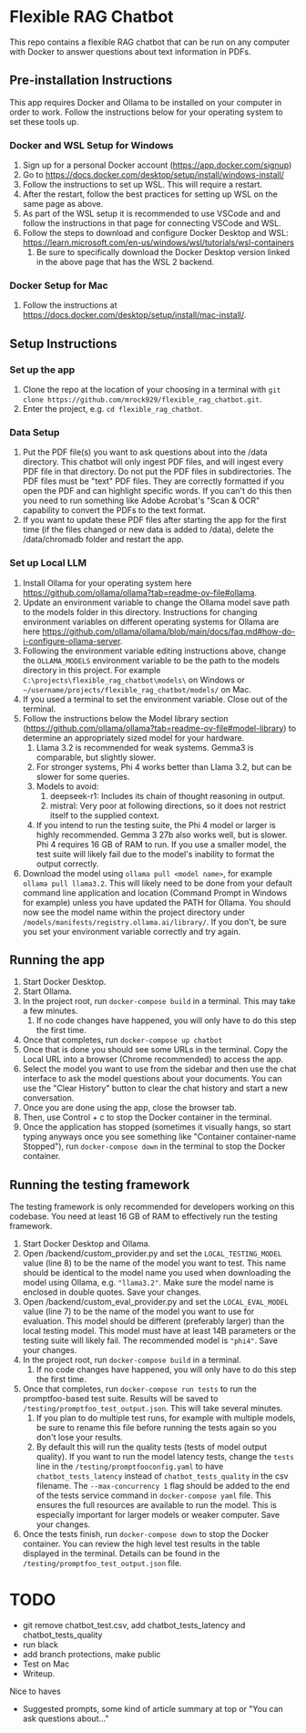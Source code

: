 # Flexible RAG Chatbot
This repo contains a flexible RAG chatbot that can be run on any computer with Docker to answer questions about text information in PDFs.

## Pre-installation Instructions
This app requires Docker and Ollama to be installed on your computer in order to work. Follow the instructions below for your operating system to set these tools up.

### Docker and WSL Setup for Windows
1. Sign up for a personal Docker account (https://app.docker.com/signup)
1. Go to https://docs.docker.com/desktop/setup/install/windows-install/
1. Follow the instructions to set up WSL. This will require a restart.
1. After the restart, follow the best practices for setting up WSL on the same page as above.
1. As part of the WSL setup it is recommended to use VSCode and and follow the instructions in that page for connecting VSCode and WSL.
1. Follow the steps to download and configure Docker Desktop and WSL: https://learn.microsoft.com/en-us/windows/wsl/tutorials/wsl-containers
    1. Be sure to specifically download the Docker Desktop version linked in the above page that has the WSL 2 backend.

### Docker Setup for Mac
1. Follow the instructions at https://docs.docker.com/desktop/setup/install/mac-install/.

## Setup Instructions
### Set up the app
1. Clone the repo at the location of your choosing in a terminal with `git clone https://github.com/mrock929/flexible_rag_chatbot.git`.
1. Enter the project, e.g. `cd flexible_rag_chatbot`.

### Data Setup
1. Put the PDF file(s) you want to ask questions about into the /data directory. This chatbot will only ingest PDF files, and will ingest every PDF file in that directory. Do not put the PDF files in subdirectories. The PDF files must be "text" PDF files. They are correctly formatted if you open the PDF and can highlight specific words. If you can't do this then you need to run something like Adobe Acrobat's "Scan & OCR" capability to convert the PDFs to the text format.
1. If you want to update these PDF files after starting the app for the first time (if the files changed or new data is added to /data), delete the /data/chromadb folder and restart the app.

### Set up Local LLM
1. Install Ollama for your operating system here https://github.com/ollama/ollama?tab=readme-ov-file#ollama.
1. Update an environment variable to change the Ollama model save path to the models folder in this directory. Instructions for changing environment variables on different operating systems for Ollama are here https://github.com/ollama/ollama/blob/main/docs/faq.md#how-do-i-configure-ollama-server.
1. Following the environment variable editing instructions above, change the `OLLAMA_MODELS` environment variable to be the path to the models directory in this project. For example `C:\projects\flexible_rag_chatbot\models\` on Windows or `~/username/projects/flexible_rag_chatbot/models/` on Mac.
1. If you used a terminal to set the environment variable. Close out of the terminal.
1. Follow the instructions below the Model library section (https://github.com/ollama/ollama?tab=readme-ov-file#model-library) to determine an appropriately sized model for your hardware. 
    1. Llama 3.2 is recommended for weak systems. Gemma3 is comparable, but slightly slower.
    1. For stronger systems, Phi 4 works better than Llama 3.2, but can be slower for some queries.
    1. Models to avoid:
        1. deepseek-r1: Includes its chain of thought reasoning in output.
        1. mistral: Very poor at following directions, so it does not restrict itself to the supplied context.
    1. If you intend to run the testing suite, the Phi 4 model or larger is highly recommended. Gemma 3 27b also works well, but is slower. Phi 4 requires 16 GB of RAM to run. If you use a smaller model, the test suite will likely fail due to the model's inability to format the output correctly.
1. Download the model using `ollama pull <model name>`, for example `ollama pull llama3.2`. This will likely need to be done from your default command line application and location (Command Prompt in Windows for example) unless you have updated the PATH for Ollama. You should now see the model name within the project directory under `/models/manifests/registry.ollama.ai/library/`. If you don't, be sure you set your environment variable correctly and try again.

## Running the app
1. Start Docker Desktop.
1. Start Ollama.
1. In the project root, run `docker-compose build` in a terminal. This may take a few minutes.
    1. If no code changes have happened, you will only have to do this step the first time.
1. Once that completes, run `docker-compose up chatbot`
1. Once that is done you should see some URLs in the terminal. Copy the Local URL into a browser (Chrome recommended) to access the app.
1. Select the model you want to use from the sidebar and then use the chat interface to ask the model questions about your documents. You can use the "Clear History" button to clear the chat history and start a new conversation.
1. Once you are done using the app, close the browser tab.
1. Then, use Control + c to stop the Docker container in the terminal.
1. Once the application has stopped (sometimes it visually hangs, so start typing anyways once you see something like "Container container-name Stopped"), run `docker-compose down` in the terminal to stop the Docker container.

## Running the testing framework
The testing framework is only recommended for developers working on this codebase.
You need at least 16 GB of RAM to effectively run the testing framework.

1. Start Docker Desktop and Ollama.
1. Open /backend/custom_provider.py and set the `LOCAL_TESTING_MODEL` value (line 8) to be the name of the model you want to test. This name should be identical to the model name you used when downloading the model using Ollama, e.g. `"llama3.2"`. Make sure the model name is enclosed in double quotes. Save your changes.
1. Open /backend/custom_eval_provider.py and set the `LOCAL_EVAL_MODEL` value (line 7) to be the name of the model you want to use for evaluation. This model should be different (preferably larger) than the local testing model. This model must have at least 14B parameters or the testing suite will likely fail. The recommended model is `"phi4"`. Save your changes.
1. In the project root, run `docker-compose build` in a terminal.
    1. If no code changes have happened, you will only have to do this step the first time.
1. Once that completes, run `docker-compose run tests` to run the promptfoo-based test suite. Results will be saved to `/testing/promptfoo_test_output.json`. This will take several minutes.
    1. If you plan to do multiple test runs, for example with multiple models, be sure to rename this file before running the tests again so you don't lose your results.
    1. By default this will run the quality tests (tests of model output quality). If you want to run the model latency tests, change the `tests` line in the `/testing/promptfooconfig.yaml` to have `chatbot_tests_latency` instead of `chatbot_tests_quality` in the csv filename. The `--max-concurrency 1` flag should be added to the end of the tests service command in `docker-compose yaml` file. This ensures the full resources are available to run the model. This is especially important for larger models or weaker computer. Save your changes.
1. Once the tests finish, run `docker-compose down` to stop the Docker container. You can review the high level test results in the table displayed in the terminal. Details can be found in the `/testing/promptfoo_test_output.json` file.

# TODO
* git remove chatbot_test.csv, add chatbot_tests_latency and chatbot_tests_quality
* run black
* add branch protections, make public
* Test on Mac
* Writeup.

Nice to haves
* Suggested prompts, some kind of article summary at top or "You can ask questions about..."

